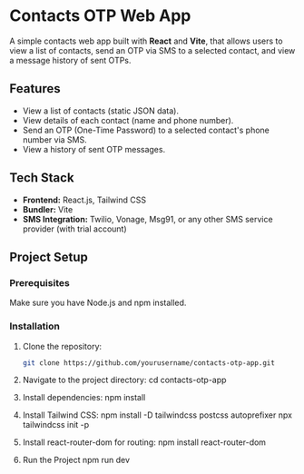 # Contacts OTP Web App

A simple contacts web app built with **React** and **Vite**, that allows users to view a list of contacts, send an OTP via SMS to a selected contact, and view a message history of sent OTPs.

## Features

- View a list of contacts (static JSON data).
- View details of each contact (name and phone number).
- Send an OTP (One-Time Password) to a selected contact's phone number via SMS.
- View a history of sent OTP messages.

## Tech Stack

- **Frontend:** React.js, Tailwind CSS
- **Bundler:** Vite
- **SMS Integration:** Twilio, Vonage, Msg91, or any other SMS service provider (with trial account)

## Project Setup

### Prerequisites

Make sure you have Node.js and npm installed.

### Installation

1. Clone the repository:
   ```bash
   git clone https://github.com/yourusername/contacts-otp-app.git
   ```

2. Navigate to the project directory:
   cd contacts-otp-app

3. Install dependencies:
   npm install

4. Install Tailwind CSS:
   npm install -D tailwindcss postcss autoprefixer
   npx tailwindcss init -p

5. Install react-router-dom for routing:
   npm install react-router-dom

6. Run the Project
   npm run dev
